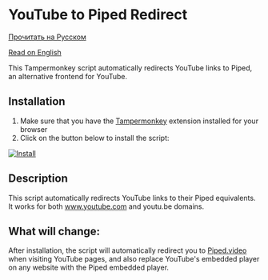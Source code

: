 # YouTube to Piped Redirect

[Прочитать на Русском](https://github.com/SharaGGa/YouTube-to-Piped-Redirect/blob/main/README.md)

[Read on English](https://github.com/SharaGGa/YouTube-to-Piped-Redirect/blob/main/EN-README.md)

This Tampermonkey script automatically redirects YouTube links to Piped, an alternative frontend for YouTube.

## Installation

1. Make sure that you have the [Tampermonkey](https://www.tampermonkey.net/) extension installed for your browser
2. Click on the button below to install the script:

[![Install](https://img.shields.io/badge/-Install%20script-blue?style=for-the-badge&logo=tampermonkey)](https://github.com/SharaGGa/YouTube-to-Piped-Redirect/raw/main/ytredirect.user.js)

## Description

This script automatically redirects YouTube links to their Piped equivalents. It works for both www.youtube.com and youtu.be domains.

## What will change:

After installation, the script will automatically redirect you to [Piped.video](piped.video) when visiting YouTube pages, and also replace YouTube's embedded player on any website with the Piped embedded player.
